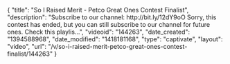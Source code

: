 {
    "title": "So I Raised Merit - Petco Great Ones Contest Finalist",
    "description": "Subscribe to our channel: http:\/\/bit.ly\/12dY9oO Sorry, this contest has ended, but you can still subscribe to our channel for future ones. Check this playlis...",
    "videoid": "144263",
    "date_created": "1394588968",
    "date_modified": "1418181168",
    "type": "captivate",
    "layout": "video",
    "url": "\/v\/so-i-raised-merit-petco-great-ones-contest-finalist\/144263"
}